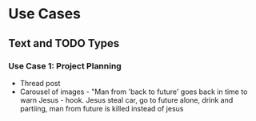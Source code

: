 # Use Cases

## Text and TODO Types

### Use Case 1: Project Planning

- Thread post
- Carousel of images - "Man from 'back to future' goes back in time to warn Jesus - hook.
Jesus steal car, go to future alone, drink and partiing, man from future is killed instead of jesus